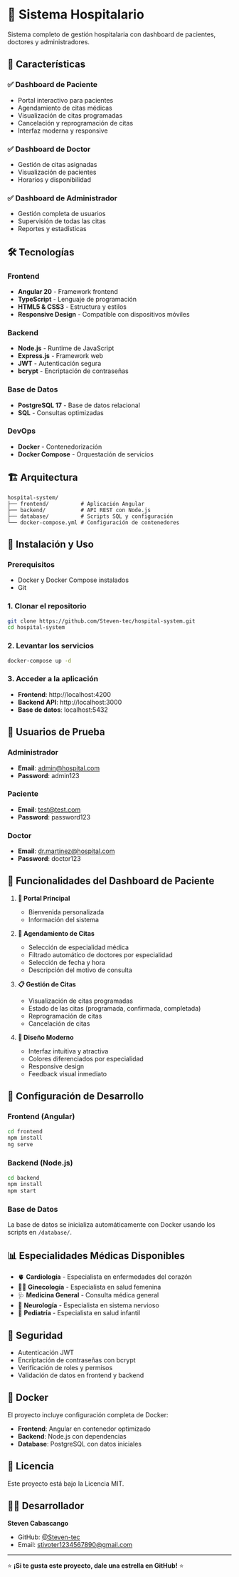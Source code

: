 # 🏥 Sistema Hospitalario

Sistema completo de gestión hospitalaria con dashboard de pacientes, doctores y administradores.

## 🚀 Características

### ✅ **Dashboard de Paciente**
- Portal interactivo para pacientes
- Agendamiento de citas médicas
- Visualización de citas programadas
- Cancelación y reprogramación de citas
- Interfaz moderna y responsive

### ✅ **Dashboard de Doctor**
- Gestión de citas asignadas
- Visualización de pacientes
- Horarios y disponibilidad

### ✅ **Dashboard de Administrador**
- Gestión completa de usuarios
- Supervisión de todas las citas
- Reportes y estadísticas

## 🛠️ Tecnologías

### **Frontend**
- **Angular 20** - Framework frontend
- **TypeScript** - Lenguaje de programación
- **HTML5 & CSS3** - Estructura y estilos
- **Responsive Design** - Compatible con dispositivos móviles

### **Backend**
- **Node.js** - Runtime de JavaScript
- **Express.js** - Framework web
- **JWT** - Autenticación segura
- **bcrypt** - Encriptación de contraseñas

### **Base de Datos**
- **PostgreSQL 17** - Base de datos relacional
- **SQL** - Consultas optimizadas

### **DevOps**
- **Docker** - Contenedorización
- **Docker Compose** - Orquestación de servicios

## 🏗️ Arquitectura

```
hospital-system/
├── frontend/          # Aplicación Angular
├── backend/           # API REST con Node.js
├── database/          # Scripts SQL y configuración
└── docker-compose.yml # Configuración de contenedores
```

## 🚀 Instalación y Uso

### **Prerequisitos**
- Docker y Docker Compose instalados
- Git

### **1. Clonar el repositorio**
```bash
git clone https://github.com/Steven-tec/hospital-system.git
cd hospital-system
```

### **2. Levantar los servicios**
```bash
docker-compose up -d
```

### **3. Acceder a la aplicación**
- **Frontend**: http://localhost:4200
- **Backend API**: http://localhost:3000
- **Base de datos**: localhost:5432

## 👥 Usuarios de Prueba

### **Administrador**
- **Email**: admin@hospital.com
- **Password**: admin123

### **Paciente**
- **Email**: test@test.com  
- **Password**: password123

### **Doctor**
- **Email**: dr.martinez@hospital.com
- **Password**: doctor123

## 📱 Funcionalidades del Dashboard de Paciente

1. **🏥 Portal Principal**
   - Bienvenida personalizada
   - Información del sistema

2. **📅 Agendamiento de Citas**
   - Selección de especialidad médica
   - Filtrado automático de doctores por especialidad
   - Selección de fecha y hora
   - Descripción del motivo de consulta

3. **📋 Gestión de Citas**
   - Visualización de citas programadas
   - Estado de las citas (programada, confirmada, completada)
   - Reprogramación de citas
   - Cancelación de citas

4. **🎨 Diseño Moderno**
   - Interfaz intuitiva y atractiva
   - Colores diferenciados por especialidad
   - Responsive design
   - Feedback visual inmediato

## 🔧 Configuración de Desarrollo

### **Frontend (Angular)**
```bash
cd frontend
npm install
ng serve
```

### **Backend (Node.js)**
```bash
cd backend
npm install
npm start
```

### **Base de Datos**
La base de datos se inicializa automáticamente con Docker usando los scripts en `/database/`.

## 📊 Especialidades Médicas Disponibles

- 🫀 **Cardiología** - Especialista en enfermedades del corazón
- 👩‍⚕️ **Ginecología** - Especialista en salud femenina  
- 🩺 **Medicina General** - Consulta médica general
- 🧠 **Neurología** - Especialista en sistema nervioso
- 👶 **Pediatría** - Especialista en salud infantil

## 🔐 Seguridad

- Autenticación JWT
- Encriptación de contraseñas con bcrypt
- Verificación de roles y permisos
- Validación de datos en frontend y backend

## 🐳 Docker

El proyecto incluye configuración completa de Docker:
- **Frontend**: Angular en contenedor optimizado
- **Backend**: Node.js con dependencias
- **Database**: PostgreSQL con datos iniciales

## 📝 Licencia

Este proyecto está bajo la Licencia MIT.

## 👨‍💻 Desarrollador

**Steven Cabascango**
- GitHub: [@Steven-tec](https://github.com/Steven-tec)
- Email: stivoter1234567890@gmail.com

---

⭐ **¡Si te gusta este proyecto, dale una estrella en GitHub!** ⭐